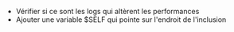 - Vérifier si ce sont les logs qui altèrent les performances
- Ajouter une variable $SELF qui pointe sur l'endroit de l'inclusion
